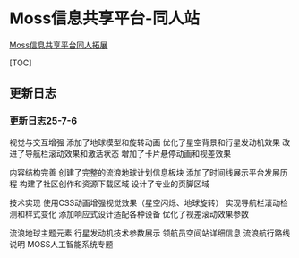 # Moss信息共享平台-同人站

[Moss信息共享平台同人拓展](https://moss.336424.xyz)

[TOC]

## 更新日志

### 更新日志25-7-6

视觉与交互增强
添加了地球模型和旋转动画
优化了星空背景和行星发动机效果
改进了导航栏滚动效果和激活状态
增加了卡片悬停动画和视差效果

内容结构完善
创建了完整的流浪地球计划信息板块
添加了时间线展示平台发展历程
构建了社区创作和资源下载区域
设计了专业的页脚区域

技术实现
使用CSS动画增强视觉效果（星空闪烁、地球旋转）
实现导航栏滚动检测和样式变化
添加响应式设计适配各种设备
优化了视差滚动效果参数

流浪地球主题元素
行星发动机技术参数展示
领航员空间站详细信息
流浪航行路线说明
MOSS人工智能系统专题
